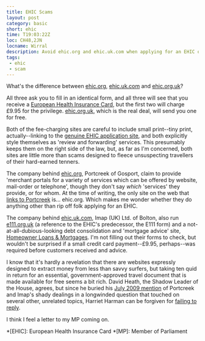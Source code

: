 ```yaml
---
title: EHIC Scams
layout: post
category: basic
short: ehic
time: T19:03:22Z
loc: CH48,2JN
locname: Wirral
description: Avoid ehic.org and ehic.uk.com when applying for an EHIC on the web.
tags: 
 - ehic
 - scam
---
```


What's the difference between [ehic.org][1], [ehic.uk.com][2] and [ehic.org.uk][3]?

All three ask you to fill in an identical form, and all three will see that you receive a [European Health Insurance Card][7], but the first two will charge £9.95 for the privilege. [ehic.org.uk][3], which is the real deal, will send you one for free. 

Both of the fee-charging sites are careful to include small print--tiny print, actually--linking to the [genuine EHIC application site][3], and both explicitly style themselves as 'review and forwarding' services. This presumably keeps them on the right side of the law, but, as far as I'm concerned, both sites are little more than scams designed to fleece unsuspecting travellers of their hard-earned tenners.

The company behind [ehic.org][1], Portcreek of Gosport, claim to provide 'merchant portals for a variety of services which can be offered by website, mail-order or telephone', though they don't say _which_ 'services' they provide, or for whom. At the time of writing, the only site on the web that [links to Portcreek][4] is... ehic.org. Which makes me wonder whether they do anything other than rip off folk applying for an EHIC.

The company behind [ehic.uk.com][2], Imap (UK) Ltd. of Bolton, also run [e111.org.uk][5] (a reference to the EHIC's predecessor, the E111 form) and a not-at-all-dubious-looking debt consolidation and 'mortgage advice' site, [Homeowner Loans & Mortgages][6]. I'm not filling out their forms to check, but wouldn't be surprised if a small credit card payment--£9.95, perhaps--was required before customers received and advice.

I know that it's hardly a revelation that there are websites expressly designed to extract money from less than savvy surfers, but taking ten quid in return for an essential, government-approved travel document that is made available for free seems a bit rich. David Heath, the Shadow Leader of the House, agrees, but since he buried his [July 2009 mention][8] of Portcreek and Imap's shady dealings in a longwinded question that touched on several other, unrelated topics, Harriet Harman can be forgiven for [failing to reply][9].

I think I feel a letter to my MP coming on.

[1]:http://www.ehic.org
[2]:http://www.ehic.uk.com
[3]:http://www.ehic.org.uk
[4]:http://www.google.co.uk/search?hl=en&safe=off&q=link%3Ahttp%3A%2F%2Fwww.pcmcs.com
[5]:ttp://www.e111.org.uk/
[6]:http://www.imap-uk.com/index.html
[7]:http://en.wikipedia.org/wiki/European_Health_Insurance_Card
[8]:http://www.publications.parliament.uk/pa/cm200809/cmhansrd/cm090716/debtext/90716-0004.htm#09071650001172
[9]:http://www.publications.parliament.uk/pa/cm200809/cmhansrd/cm090716/debtext/90716-0004.htm#09071650001173

*[EHIC]: European Health Insurance Card
*[MP]: Member of Parliament
